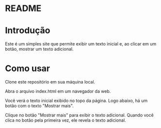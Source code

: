 # README
# Introdução
Este é um simples site que permite exibir um texto inicial e, ao clicar em um botão, mostrar um texto adicional.

# Como usar
Clone este repositório em sua máquina local.

Abra o arquivo index.html em um navegador da web.

Você verá o texto inicial exibido no topo da página. Logo abaixo, há um botão com o texto "Mostrar mais".

Clique no botão "Mostrar mais" para exibir o texto adicional. Quando você clica no botão pela primeira vez, ele revela o texto adicional.
